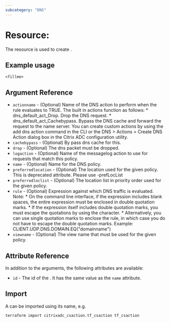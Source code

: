 ```yaml
---
subcategory: "DNS"
---
```


# Resource: <fillme>

The <resource> resource is used to create <fillme>.


## Example usage

```hcl
<fillme>
```


## Argument Reference

* `actionname` - (Optional) Name of the DNS action to perform when the rule evaluates to TRUE. The built in actions function as follows: * dns_default_act_Drop. Drop the DNS request. * dns_default_act_Cachebypass. Bypass the DNS cache and forward the request to the name server. You can create custom actions by using the add dns action command in the CLI or the DNS > Actions > Create DNS Action dialog box in the Citrix ADC configuration utility.
* `cachebypass` - (Optional) By pass dns cache for this.
* `drop` - (Optional) The dns packet must be dropped.
* `logaction` - (Optional) Name of the messagelog action to use for requests that match this policy.
* `name` - (Optional) Name for the DNS policy.
* `preferredlocation` - (Optional) The location used for the given policy. This is deprecated attribute. Please use -prefLocList
* `preferredloclist` - (Optional) The location list in priority order used for the given policy.
* `rule` - (Optional) Expression against which DNS traffic is evaluated. Note: * On the command line interface, if the expression includes blank spaces, the entire expression must be enclosed in double quotation marks. * If the expression itself includes double quotation marks, you must escape the quotations by using the  character.  * Alternatively, you can use single quotation marks to enclose the rule, in which case you do not have to escape the double quotation marks.  Example: CLIENT.UDP.DNS.DOMAIN.EQ("domainname")
* `viewname` - (Optional) The view name that must be used for the given policy.


## Attribute Reference

In addition to the arguments, the following attributes are available:

* `id` - The id of the <fillme>. It has the same value as the `name` attribute.


## Import

A <resource> can be imported using its name, e.g.

```shell
terraform import citrixadc_csaction.tf_csaction tf_csaction
```
